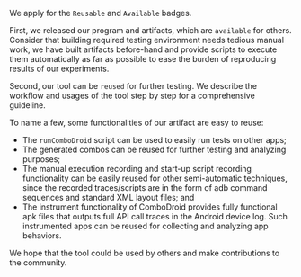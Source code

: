 We apply for the `Reusable` and `Available` badges.

First, we released our program and artifacts, which are `available` for others.
Consider that building required testing environment needs tedious manual work,
we have built artifacts before-hand and provide scripts to execute them automatically as far as possible
to ease the burden of reproducing results of our experiments.

Second, our tool can be `reused` for further testing.
We describe the workflow and usages of the tool step by step for a comprehensive guideline.

To name a few, some functionalities of our artifact are easy to reuse:

- The `runComboDroid` script can be used to easily run tests on other apps; 
- The generated combos can be reused for further testing and analyzing purposes;
- The manual execution recording and start-up script recording functionality can be easily reused for other semi-automatic techniques, 
since the recorded traces/scripts are in the form of adb command sequences and standard XML layout files; and
- The instrument functionality of ComboDroid provides fully functional apk files that outputs full API call traces in the Android device log. 
Such instrumented apps can be reused for collecting and analyzing app behaviors.

We hope that the tool could be used by others and make contributions to the community.